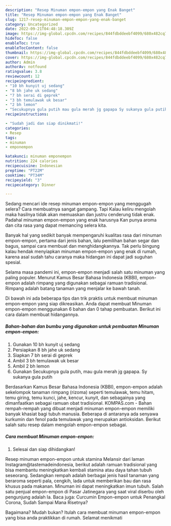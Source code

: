 ```yaml
---
description: "Resep Minuman empon-empon yang Enak Banget"
title: "Resep Minuman empon-empon yang Enak Banget"
slug: 1217-resep-minuman-empon-empon-yang-enak-banget
category: Uncategorized
date: 2022-09-21T04:48:18.309Z
image: https://img-global.cpcdn.com/recipes/844fdbddeebf4099/680x482cq70/minuman-empon-empon-foto-resep-utama.jpg
hideToc: false
enableToc: true
enableTocContent: false
thumbnail: https://img-global.cpcdn.com/recipes/844fdbddeebf4099/680x482cq70/minuman-empon-empon-foto-resep-utama.jpg
cover: https://img-global.cpcdn.com/recipes/844fdbddeebf4099/680x482cq70/minuman-empon-empon-foto-resep-utama.jpg
author: Admin
authorAv: notfound
ratingvalue: 3.8
reviewcount: 12
recipeingredient:
- "10 bh kunyit uj sedang"
- "8 bh jahe uk sedang"
- "7 bh serai di geprek"
- "3 bh temulawak uk besar"
- "2 bh lemon"
- "Secukupnya gula putih mau gula merah jg gapapa Sy sukanya gula putih"
recipeinstructions:

- "Sudah jadi dan siap dinikmati!"
categories:
- Resep
tags:
- minuman
- emponempon

katakunci: minuman emponempon 
nutrition: 224 calories
recipecuisine: Indonesian
preptime: "PT22M"
cooktime: "PT34M"
recipeyield: "3"
recipecategory: Dinner

---
```



Sedang mencari ide resep minuman empon-empon yang menggugah selera? Cara membuatnya sangat gampang. Tapi Kalau keliru mengolah maka hasilnya tidak akan memuaskan dan justru cenderung tidak enak. Padahal minuman empon-empon yang enak harusnya Kan punya aroma dan cita rasa yang dapat memancing selera kita.


Banyak hal yang sedikit banyak mempengaruhi kualitas rasa dari minuman empon-empon, pertama dari jenis bahan, lalu pemilihan bahan segar dan bagus, sampai cara membuat dan menghidangkannya. Tak perlu bingung kalau hendak menyiapkan minuman empon-empon yang enak di rumah, karena asal sudah tahu caranya maka hidangan ini dapat jadi suguhan spesial.

Selama masa pandemi ini, empon-empon menjadi salah satu minuman yang paling populer. Menurut Kamus Besar Bahasa Indonesia (KBBI), empon-empon adalah rimpang yang digunakan sebagai ramuan tradisional. Rimpang adalah batang tanaman yang menjalar ke bawah tanah.


Di bawah ini ada beberapa tips dan trik praktis untuk membuat minuman empon-empon yang siap dikreasikan. Anda dapat membuat Minuman empon-empon menggunakan 6 bahan dan 0 tahap pembuatan. Berikut ini cara dalam membuat hidangannya.

<!--inarticleads1-->

##### Bahan-bahan dan bumbu yang digunakan untuk pembuatan Minuman empon-empon:

1. Gunakan 10 bh kunyit uj sedang
1. Persiapkan 8 bh jahe uk sedang
1. Siapkan 7 bh serai di geprek
1. Ambil 3 bh temulawak uk besar
1. Ambil 2 bh lemon
1. Gunakan Secukupnya gula putih, mau gula merah jg gapapa. Sy sukanya gula putih


Berdasarkan Kamus Besar Bahasa Indonesia (KBBI), empon-empon adalah sekelompok tanaman rimpang (rizoma) seperti temulawak, temu hitam, temu giring, temu kunci, jahe, kencur, kunyit, dan sebagainya yang dimanfaatkan sebagai ramuan obat tradisional. KOMPAS.com - Bahan rempah-rempah yang dibuat menjadi minuman empon-empon memiliki banyak khasiat bagi tubuh manusia. Beberapa di antaranya ada senyawa kurkumin dan fenol pada temulawak yang merupakan antioksidan. Berikut salah satu resep dalam mengolah empon-empon sebagai. 

<!--inarticleads2-->

##### Cara membuat Minuman empon-empon:


1. Selesai dan siap dihidangkan!

Resep minuman empon-empon untuk stamina Melansir dari laman Instagram@tastemadeindonesia, berikut adalah ramuan tradisional yang bisa membantu meningkatkan kembali stamina atau daya tahan tubuh seseorang. Sedangkan rempah adalah berbagai jenis hasil tanaman yang beraroma seperti pala, cengkih, lada untuk memberikan bau dan rasa khusus pada makanan. Minuman ini dapat meningkatkan imun tubuh. Salah satu penjual empon-empon di Pasar Jatinegara yang saat viral diserbu oleh pengunjung adalah Ia. Baca juga: Curcumin Empon-empon untuk Penangkal Corona, Sudah Sampai Mana Risetnya? 

Bagaimana? Mudah bukan? Itulah cara membuat minuman empon-empon yang bisa anda praktikkan di rumah. Selamat menikmati

